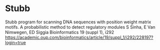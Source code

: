 # Stubb
Stubb program for scanning DNA sequences with position weight matrix motifs. 
A probabilistic method to detect regulatory modules
S Sinha, E Van Nimwegen, ED Siggia
Bioinformatics 19 (suppl 1), i292
https://academic.oup.com/bioinformatics/article/19/suppl_1/i292/228197?login=true
